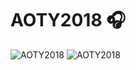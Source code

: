 # AOTY2018 🎧
![AOTY2018](http://ohiosveryown.co/img/gh.jpg)
![AOTY2018](http://ohiosveryown.co/img/vid.gif)
